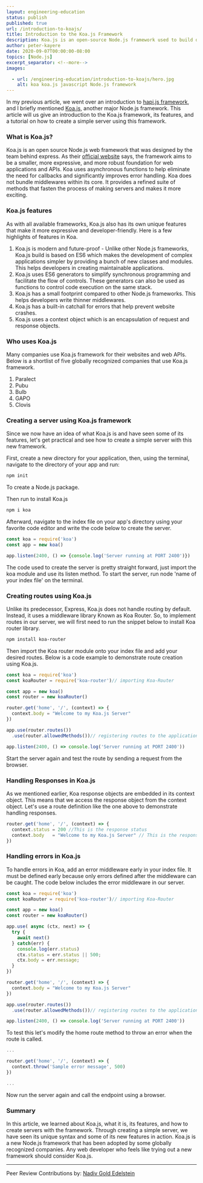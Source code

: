 ```yaml
---
layout: engineering-education
status: publish
published: true
url: /introduction-to-koajs/
title: Introduction to the Koa.js Framework
description: Koa.js is an open-source Node.js framework used to build developer-friendly and expressive web applications as well as APIs.
author: peter-kayere
date: 2020-09-07T00:00:00-08:00
topics: [Node.js]
excerpt_separator: <!--more-->
images:

  - url: /engineering-education/introduction-to-koajs/hero.jpg
    alt: koa koa.js javascript Node.js framework
---
```

In my previous article, we went over an introduction to [hapi.js framework](/introduction-to-hapi/), and I briefly mentioned [Koa.js](https://www.koajs.com), another major Node.js framework. This article will us give an introduction to the Koa.js framework, its features, and a tutorial on how to create a simple server using this framework.
<!--more-->

### What is Koa.js?
Koa.js is an open source Node.js web framework that was designed by the team behind express. As their [official website](https://koajs.com/) says, the framework aims to be a smaller, more expressive, and more robust foundation for web applications and APIs. Koa uses asynchronous functions to help eliminate the need for callbacks and significantly improves error handling. Koa does not bundle middlewares within its core. It provides a refined suite of methods that fasten the process of making servers and makes it more exciting.

### Koa.js features
As with all available frameworks, Koa.js also has its own unique features that make it more expressive and developer-friendly.
Here is a few highlights of features in Koa.
1. Koa.js is modern and future-proof - Unlike other Node.js frameworks, Koa.js build is based on ES6 which makes the development of complex applications simpler by providing a bunch of new classes and modules. This helps developers in creating maintainable applications.
2. Koa.js uses ES6 generators to simplify synchronous programming and facilitate the flow of controls. These generators can also be used as functions to control code execution on the same stack.
3. Koa.js has a small footprint compared to other Node.js frameworks. This helps developers write thinner middlewares.
4. Koa.js has a built-in catchall for errors that help prevent website crashes.
5. Koa.js uses a context object which is an encapsulation of request and response objects.

### Who uses Koa.js
Many companies use Koa.js framework for their websites and web APIs.
Below is a shortlist of five globally recognized companies that use Koa.js framework.
1. Paralect
2. Pubu
3. Bulb
4. GAPO
5. Clovis                                             

### Creating a server using Koa.js framework
Since we now have an idea of what Koa.js is and have seen some of its features, let's get practical and see how to create a simple server with this new framework.

First, create a new directory for your application, then, using the terminal, navigate to the directory of your app and run:

```bash
npm init
```
To create a Node.js package.

Then run to install Koa.js

```bash
npm i koa
```

Afterward, navigate to the index file on your app's directory using your favorite code editor and write the code below to create the server.

```js
const koa = require('koa')
const app = new koa()

app.listen(2400, () => {console.log('Server running at PORT 2400')})
```
The code used to create the server is pretty straight forward, just import the koa module and use its listen method. To start the server, run node 'name of your index file' on the terminal.

### Creating routes using Koa.js
Unlike its predecessor, Express, Koa.js does not handle routing by default. Instead, it uses a middleware library Known as Koa Router. So, to implement routes in our server, we will first need to run the snippet below to install Koa router library.

```bash
npm install koa-router
```

Then import the Koa router module onto your index file and add your desired routes.
Below is a code example to demonstrate route creation using Koa.js.

```js
const koa = require('koa')
const koaRouter = require('koa-router')// importing Koa-Router

const app = new koa()
const router = new koaRouter()

router.get('home', '/', (context) => {
  context.body = "Welcome to my Koa.js Server"
})

app.use(router.routes())
  .use(router.allowedMethods())// registering routes to the application

app.listen(2400, () => console.log('Server running at PORT 2400'))
```
Start the server again and test the route by sending a request from the browser.

### Handling Responses in Koa.js
As we mentioned earlier, Koa response objects are embedded in its context object. This means that we access the response object from the context object.
Let's use a route definition like the one above to demonstrate handling responses.

```js
router.get('home', '/', (context) => {
  context.status = 200 //This is the response status
  context.body   = "Welcome to my Koa.js Server" // This is the response body
})
```
### Handling errors in Koa.js
To handle errors in Koa, add an error middleware early in your index file. It must be defined early because only errors defined after the middleware can be caught.
The code below includes the error middleware in our server.

```js
const koa = require('koa')
const koaRouter = require('koa-router')// importing Koa-Router

const app = new koa()
const router = new koaRouter()

app.use( async (ctx, next) => {
  try {
    await next()
  } catch(err) {
    console.log(err.status)
    ctx.status = err.status || 500;
    ctx.body = err.message;
  }
})

router.get('home', '/', (context) => {
  context.body = "Welcome to my Koa.js Server"
})

app.use(router.routes())
  .use(router.allowedMethods())// registering routes to the application

app.listen(2400, () => console.log('Server running at PORT 2400'))
```
To test this let's modify the home route method to throw an error when the route is called.

```js
...

router.get('home', '/', (context) => {
  context.throw('Sample error message', 500)
})

...
```
Now run the server again and call the endpoint using a browser.

### Summary
In this article, we learned about Koa.js, what it is, its features, and how to create servers with the framework. Through creating a simple server, we have seen its unique syntax and some of its new features in action. Koa.js is a new Node.js framework that has been adopted by some globally recognized companies. Any web developer who feels like trying out a new framework should consider Koa.js.

---
Peer Review Contributions by: [Nadiv Gold Edelstein](/engineering-education/authors/nadiv-gold-edelstein/)

